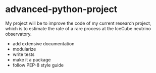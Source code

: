 # advanced-python-project

My project will be to improve the code of my current research project, which is to estimate the rate of a rare process at the IceCube neutrino observatory.

* add extensive documentation
* modularize
* write tests
* make it a package
* follow PEP-8 style guide
